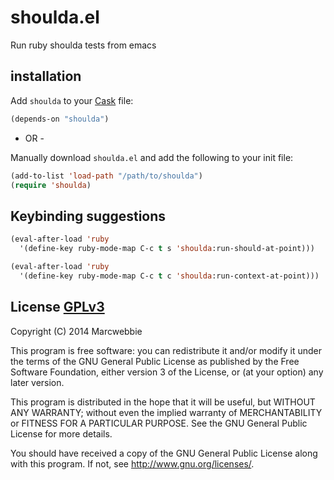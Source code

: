 # shoulda.el

Run ruby shoulda tests from emacs

## installation

Add `shoulda` to your [Cask](https://github.com/cask/cask) file:

```lisp
(depends-on "shoulda")
```

- OR -

Manually download `shoulda.el` and add the following to your init file:

```lisp
(add-to-list 'load-path "/path/to/shoulda")
(require 'shoulda)
```

## Keybinding suggestions

```lisp
(eval-after-load 'ruby
  '(define-key ruby-mode-map C-c t s 'shoulda:run-should-at-point)))

(eval-after-load 'ruby
  '(define-key ruby-mode-map C-c t c 'shoulda:run-context-at-point)))
```

## License [GPLv3](http://www.gnu.org/copyleft/gpl.html)

Copyright (C) 2014 Marcwebbie

This program is free software: you can redistribute it and/or modify
it under the terms of the GNU General Public License as published by
the Free Software Foundation, either version 3 of the License, or
(at your option) any later version.

This program is distributed in the hope that it will be useful,
but WITHOUT ANY WARRANTY; without even the implied warranty of
MERCHANTABILITY or FITNESS FOR A PARTICULAR PURPOSE.  See the
GNU General Public License for more details.

You should have received a copy of the GNU General Public License
along with this program.  If not, see <http://www.gnu.org/licenses/>.

